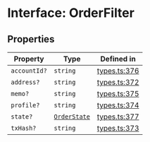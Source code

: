 # Interface: OrderFilter

## Properties

| Property | Type | Defined in |
| ------ | ------ | ------ |
| `accountId?` | `string` | [types.ts:376](https://github.com/monerium/js-monorepo/blob/main/packages/sdk/src/types.ts#L376) |
| `address?` | `string` | [types.ts:372](https://github.com/monerium/js-monorepo/blob/main/packages/sdk/src/types.ts#L372) |
| `memo?` | `string` | [types.ts:375](https://github.com/monerium/js-monorepo/blob/main/packages/sdk/src/types.ts#L375) |
| `profile?` | `string` | [types.ts:374](https://github.com/monerium/js-monorepo/blob/main/packages/sdk/src/types.ts#L374) |
| `state?` | [`OrderState`](/docs/packages/sdk/enumerations/OrderState.md) | [types.ts:377](https://github.com/monerium/js-monorepo/blob/main/packages/sdk/src/types.ts#L377) |
| `txHash?` | `string` | [types.ts:373](https://github.com/monerium/js-monorepo/blob/main/packages/sdk/src/types.ts#L373) |
